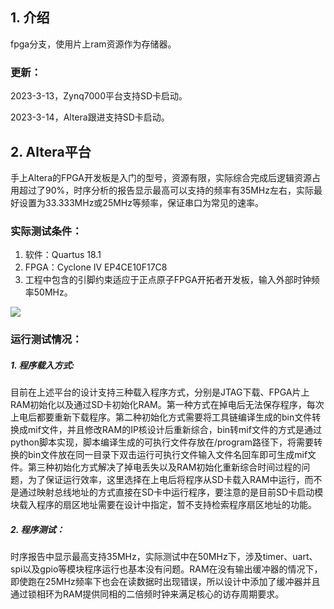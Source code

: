 ## 1. 介绍

fpga分支，使用片上ram资源作为存储器。

### 更新：

2023-3-13，Zynq7000平台支持SD卡启动。

2023-3-14，Altera跟进支持SD卡启动。

## 2. Altera平台

手上Altera的FPGA开发板是入门的型号，资源有限，实际综合完成后逻辑资源占用超过了90%，时序分析的报告显示最高可以支持的频率有35MHz左右，实际最好设置为33.333MHz或25MHz等频率，保证串口为常见的速率。

### 实际测试条件：

1. 软件：Quartus 18.1
2. FPGA：Cyclone Ⅳ EP4CE10F17C8
3. 工程中包含的引脚约束适应于正点原子FPGA开拓者开发板，输入外部时钟频率50MHz。

![](http://www.openedv.com/docs/_images/DSC_0481.png)

### 运行测试情况：

##### 1. 程序载入方式:

目前在上述平台的设计支持三种载入程序方式，分别是JTAG下载、FPGA片上RAM初始化以及通过SD卡初始化RAM。第一种方式在掉电后无法保存程序，每次上电后都要重新下载程序。第二种初始化方式需要将工具链编译生成的bin文件转换成mif文件，并且修改RAM的IP核设计后重新综合，bin转mif文件的方式是通过python脚本实现，脚本编译生成的可执行文件存放在/program路径下，将需要转换的bin文件放在同一目录下双击运行可执行文件输入文件名回车即可生成mif文件。第三种初始化方式解决了掉电丢失以及RAM初始化重新综合时间过程的问题，为了保证运行效率，这里选择在上电后将程序从SD卡载入RAM中运行，而不是通过映射总线地址的方式直接在SD卡中运行程序，要注意的是目前SD卡启动模块载入程序的扇区地址需要在设计中指定，暂不支持检索程序扇区地址的功能。

##### 2. 程序测试：

时序报告中显示最高支持35MHz，实际测试中在50MHz下，涉及timer、uart、spi以及gpio等模块程序运行也基本没有问题。RAM在没有输出缓冲器的情况下，即使跑在25MHz频率下也会在读数据时出现错误，所以设计中添加了缓冲器并且通过锁相环为RAM提供同相的二倍频时钟来满足核心的访存周期要求。
